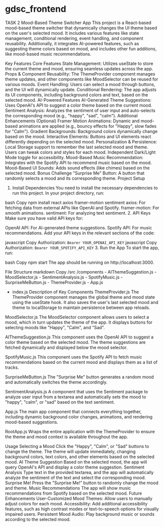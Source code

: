 # gdsc_frontend
TASK 2 Mood-Based Theme Switcher App
This project is a React-based mood-based theme switcher that dynamically changes the UI theme based on the user's selected mood. It includes various features like state management, conditional rendering, event handling, and component reusability. Additionally, it integrates AI-powered features, such as suggesting theme colors based on mood, and includes other fun additions, like mood-based music recommendations.

Key Features
Core Features
State Management: Utilizes useState to store the current theme and mood, ensuring seamless updates across the app.
Props & Component Reusability: The ThemeProvider component manages theme updates, and other components like MoodSelector can be reused for various moods.
Event Handling: Users can select a mood through buttons, and the UI will dynamically update.
Conditional Rendering: The app adjusts its UI components, including background colors and text, based on the selected mood.
AI-Powered Features
AI-Generated Theme Suggestions: Uses OpenAI's API to suggest a color theme based on the current mood.
Sentiment Analysis: Analyzes the sentiment of user input and auto-selects the corresponding mood (e.g., "happy", "sad", "calm").
Additional Enhancements (Optional)
Framer Motion Animations: Dynamic and mood-based animations are applied (e.g., bouncy effects for "Happy", slow fades for "Calm").
Gradient Backgrounds: Background colors dynamically change based on the mood.
Interactive Elements: Buttons and UI elements react differently depending on the selected mood.
Personalization & Persistence:
Local Storage support to remember the last selected mood and theme.
Users can tweak colors and styles for each mood.
Independent Dark/Light Mode toggle for accessibility.
Mood-Based Music Recommendation: Integrates with the Spotify API to recommend music based on the mood.
Mood-Based UI Sounds: Adds sound effects (like chimes) based on the selected mood.
Bonus Challenge
"Surprise Me" Button: A button that randomly selects a mood and its corresponding theme.
Project Setup
1. Install Dependencies
You need to install the necessary dependencies to run this project. In your project directory, run:

bash
Copy
npm install react axios framer-motion sentiment
axios: For fetching data from external APIs like OpenAI and Spotify.
framer-motion: For smooth animations.
sentiment: For analyzing text sentiment.
2. API Keys
Make sure you have valid API keys for:

OpenAI API: For AI-generated theme suggestions.
Spotify API: For music recommendations.
Add your API keys in the relevant sections of the code:

javascript
Copy
Authorization: `Bearer YOUR_OPENAI_API_KEY`
javascript
Copy
Authorization: `Bearer YOUR_SPOTIFY_API_KEY`
3. Run the App
To start the app, run:

bash
Copy
npm start
The app should be running on http://localhost:3000.

File Structure
markdown
Copy
/src
  /components
    - AIThemeSuggestion.js
    - MoodSelector.js
    - SentimentAnalysis.js
    - SpotifyMusic.js
    - SurpriseMeButton.js
    - ThemeProvider.js
    - App.js
  - index.js
Description of Key Components
ThemeProvider.js
The ThemeProvider component manages the global theme and mood state using the useState hook. It also saves the user's last selected mood and theme to localStorage to maintain persistence between app reloads.

MoodSelector.js
The MoodSelector component allows users to select a mood, which in turn updates the theme of the app. It displays buttons for selecting moods like "Happy", "Calm", and "Sad".

AIThemeSuggestion.js
This component uses the OpenAI API to suggest a color theme based on the selected mood. The theme suggestions are fetched dynamically and displayed below the mood selector.

SpotifyMusic.js
This component uses the Spotify API to fetch music recommendations based on the current mood and displays them as a list of tracks.

SurpriseMeButton.js
The "Surprise Me" button generates a random mood and automatically switches the theme accordingly.

SentimentAnalysis.js
A component that uses the Sentiment package to analyze user input from a textarea and automatically sets the mood to "happy", "calm", or "sad" based on the text sentiment.

App.js
The main app component that connects everything together, including dynamic background color changes, animations, and rendering mood-based suggestions.

RootApp.js
Wraps the entire application with the ThemeProvider to ensure the theme and mood context is available throughout the app.

Usage
Selecting a Mood
Click the "Happy", "Calm", or "Sad" buttons to change the theme.
The theme will update immediately, changing background colors, text colors, and other elements based on the selected mood.
AI Theme Suggestion
Based on the selected mood, the app will query OpenAI's API and display a color theme suggestion.
Sentiment Analysis
Type text in the provided textarea, and the app will automatically analyze the sentiment of the text and select the corresponding mood.
Surprise Me!
Press the "Surprise Me!" button to randomly change the mood and theme.
Music Recommendations
The app will show music recommendations from Spotify based on the selected mood.
Future Enhancements
User-Customized Mood Themes: Allow users to manually adjust colors for each mood.
Accessibility: Add additional accessibility features, such as high contrast modes or text-to-speech options for visually impaired users.
Persistent Mood Audio: Play background music or sounds according to the selected mood.

